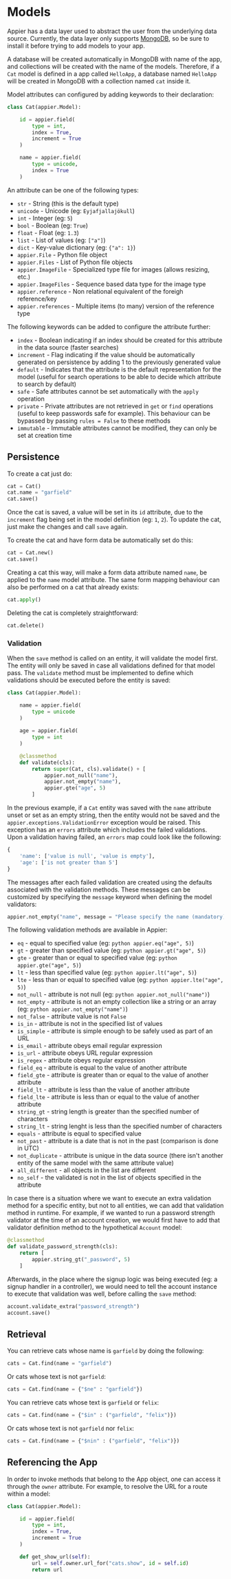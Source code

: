 # Models

Appier has a data layer used to abstract the user from the underlying data source.
Currently, the data layer only supports [MongoDB](http://www.mongodb.org/), so be
sure to install it before trying to add models to your app.

A database will be created automatically in MongoDB with name of the app,
and collections will be created with the name of the models. Therefore, if a `Cat`
model is defined in a app called `HelloApp`, a database named `HelloApp` will be
created in MongoDB with a collection named `cat` inside it.

Model attributes can configured by adding keywords to their declaration:

```python
class Cat(appier.Model):

    id = appier.field(
        type = int,
        index = True,
        increment = True
    )

    name = appier.field(
        type = unicode,
        index = True
    )
```

An attribute can be one of the following types:

* `str` - String (this is the default type)
* `unicode` - Unicode (eg: `Eyjafjallajökull`)
* `int` - Integer (eg: `5`)
* `bool` - Boolean (eg: `True`)
* `float` - Float (eg: `1.3`)
* `list` - List of values (eg: `["a"]`)
* `dict` - Key-value dictionary (eg: `{"a": 1}`)
* `appier.File` - Python file object
* `appier.Files` - List of Python file objects
* `appier.ImageFile` - Specialized type file for images (allows resizing, etc.)
* `appier.ImageFiles` - Sequence based data type for the image type
* `appier.reference` - Non relational equivalent of the foreigh reference/key
* `appier.references` - Multiple items (to many) version of the reference type

The following keywords can be added to configure the attribute further:

* `index` - Boolean indicating if an index should be created for this attribute in
the data source (faster searches)
* `increment` - Flag indicating if the value should be automatically generated on
persistence by adding 1 to the previously generated value
* `default` - Indicates that the attribute is the default representation for the model
(useful for search operations to be able to decide which attribute to search by default)
* `safe` - Safe attributes cannot be set automatically with the `apply` operation
* `private` - Private attributes are not retrieved in `get` or `find` operations (useful
to keep passwords safe for example). This behaviour can be bypassed by passing
`rules = False` to these methods
* `immutable` - Immutable attributes cannot be modified, they can only be set at creation time

## Persistence

To create a cat just do:

```python
cat = Cat()
cat.name = "garfield"
cat.save()
```

Once the cat is saved, a value will be set in its `id` attribute, due to the
`increment` flag being set in the model definition (eg: `1`, `2`). To update the
cat, just make the changes and call `save` again.

To create the cat and have form data be automatically set do this:

```python
cat = Cat.new()
cat.save()
```

Creating a cat this way, will make a form data attribute named `name`,
be applied to the `name` model attribute. The same form mapping behaviour can
also be performed on a cat that already exists:

```python
cat.apply()
```

Deleting the cat is completely straightforward:

```python
cat.delete()
```

### Validation

When the `save` method is called on an entity, it will validate the model first.
The entity will only be saved in case all validations defined for that model pass.
The `validate` method must be implemented to define which validations should
be executed before the entity is saved:

```python
class Cat(appier.Model):

    name = appier.field(
        type = unicode
    )
    
    age = appier.field(
        type = int
    )

    @classmethod
    def validate(cls):
        return super(Cat, cls).validate() + [
            appier.not_null("name"),
            appier.not_empty("name"),
            appier.gte("age", 5)
        ]
```

In the previous example, if a `Cat` entity was saved with the `name` attribute
unset or set as an empty string, then the entity would not be saved and the
`appier.exceptions.ValidationError` exception would be raised. This exception
has an `errors` attribute which includes the failed validations. Upon a validation
having failed, an `errors` map could look like the following:

```python
{
    'name': ['value is null', 'value is empty'],
    'age': ['is not greater than 5']
}
```

The messages after each failed validation are created using the defaults associated 
with the validation methods. These messages can be customized by specifying the `message`
keyword when defining the model validators:

```python
appier.not_empty("name", message = "Please specify the name (mandatory)")
```

The following validation methods are available in Appier:

* `eq` - equal to specified value (eg: ```python appier.eq("age", 5)```)
* `gt` - greater than specified value (eg: ```python appier.gt("age", 5)```)
* `gte` - greater than or equal to specified value (eg: ```python appier.gte("age", 5)```)
* `lt` - less than specified value (eg: ```python appier.lt("age", 5)```)
* `lte` - less than or equal to specified value (eg: ```python appier.lte("age", 5)```)
* `not_null` - attribute is not null (eg: ```python appier.not_null("name")```)
* `not_empty` - attribute is not an empty collection like a string or an array (eg: ```python appier.not_empty("name")```)
* `not_false` - attribute value is not `False`
* `is_in` - attribute is not in the specified list of values
* `is_simple` - attribute is simple enough to be safely used as part of an URL
* `is_email` - attribute obeys email regular expression
* `is_url` - attribute obeys URL regular expression
* `is_regex` - attribute obeys regular expression
* `field_eq` - attribute is equal to the value of another attribute
* `field_gte` - attribute is greater than or equal to the value of another attribute
* `field_lt` - attribute is less than the value of another attribute
* `field_lte` - attribute is less than or equal to the value of another attribute
* `string_gt` - string length is greater than the specified number of characters
* `string_lt` - string lenght is less than the specified number of characters
* `equals` - attribute is equal to specified value
* `not_past` - attribute is a date that is not in the past (comparison is done in UTC)
* `not_duplicate` - attribute is unique in the data source (there isn't another entity
of the same model with the same attribute value)
* `all_different` - all objects in the list are different
* `no_self` - the validated is not in the list of objects specified in the attribute

In case there is a situation where we want to execute an extra validation method
for a specific entity, but not to all entities, we can add that validation method
in runtime. For example, if we wanted to run a password strength validator at the
time of an account creation, we would first have to add that validator definition
method to the hypothetical `Account` model:

```python
@classmethod
def validate_password_strength(cls):
    return [
        appier.string_gt("_password", 5)
    ]
```

Afterwards, in the place where the signup logic was being executed (eg: a signup
handler in a controller), we would need to tell the account instance to execute
that validation was well, before calling the `save` method:

```python
account.validate_extra("password_strength")
account.save()
```

## Retrieval

You can retrieve cats whose name is `garfield` by doing the following:

```python
cats = Cat.find(name = "garfield")
```

Or cats whose text is not `garfield`:

```python
cats = Cat.find(name = {"$ne" : "garfield"})
```

You can retrieve cats whose text is `garfield` or `felix`:

```python
cats = Cat.find(name = {"$in" : ("garfield", "felix")})
```

Or cats whose text is not `garfield` nor `felix`:

```python
cats = Cat.find(name = {"$nin" : ("garfield", "felix")})
```

## Referencing the App

In order to invoke methods that belong to the App object, one can access it through
the `owner` attribute. For example, to resolve the URL for a route within a model:

```python
class Cat(appier.Model):

    id = appier.field(
        type = int,
        index = True,
        increment = True
    )

    def get_show_url(self):
        url = self.owner.url_for("cats.show", id = self.id)
        return url
```
